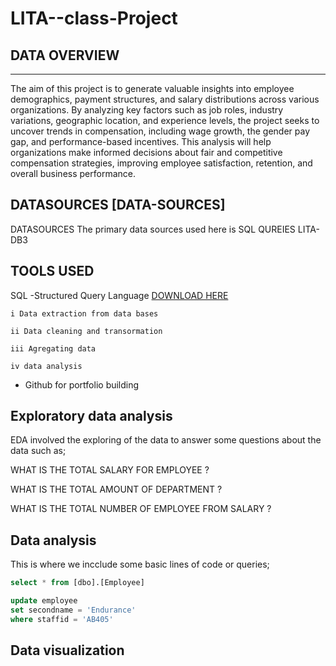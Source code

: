 # LITA--class-Project


## DATA OVERVIEW
---
The aim of this project is to generate valuable insights into employee demographics, payment structures, and salary distributions across various organizations. By analyzing key factors such as job roles, industry variations, geographic location, and experience levels, the project seeks to uncover trends in compensation, including wage growth, the gender pay gap, and performance-based incentives. This analysis will help organizations make informed decisions about fair and competitive compensation strategies, improving employee satisfaction, retention, and overall business performance.

## DATASOURCES [DATA-SOURCES]
DATASOURCES
The primary data sources used here is SQL QUREIES LITA-DB3

## TOOLS USED
SQL -Structured Query Language  [DOWNLOAD HERE](https://learn.microsoft.com/en-us/sql/ssms/download-sql-server-management-studio-ssms?view=sql-server-ver16)

    i Data extraction from data bases
  
    ii Data cleaning and transormation
    
    iii Agregating data
    
    iv data analysis
    
- Github for portfolio building


## Exploratory data analysis
EDA involved the exploring of the data to answer some questions about the data such as;

WHAT IS THE TOTAL SALARY FOR EMPLOYEE ?

WHAT IS THE TOTAL AMOUNT OF DEPARTMENT ?

WHAT IS THE TOTAL NUMBER OF EMPLOYEE FROM SALARY ?

## Data analysis
This is where we incclude some basic lines of code or queries;
```SQL
select * from [dbo].[Employee]

update employee
set secondname = 'Endurance'
where staffid = 'AB405'
```

## Data visualization

